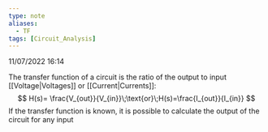 ```yaml
---
type: note
aliases:
  - TF
tags: [Circuit_Analysis]
---
```

11/07/2022 16:14

  

The transfer function of a circuit is the ratio of the output to input [[Voltage|Voltages]] or [[Current|Currents]]:
$$
H(s)= \frac{V_{out}}{V_{in}}\;\text{or}\;H(s)=\frac{I_{out}}{I_{in}}
$$
If the transfer function is known, it is possible to calculate the output of the circuit for any input